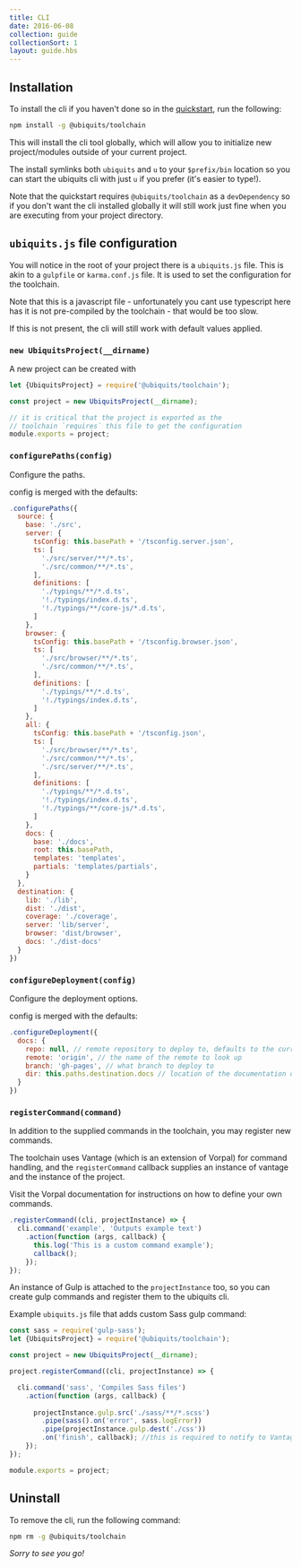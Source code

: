 ```yaml
---
title: CLI
date: 2016-06-08
collection: guide
collectionSort: 1
layout: guide.hbs
---
```


## Installation
To install the cli if you haven't done so in the [quickstart](/guide/quick-start), run the following:

```bash
npm install -g @ubiquits/toolchain
```

This will install the cli tool globally, which will allow you to initialize new project/modules outside of your current project.

The install symlinks both `ubiquits` and `u` to your `$prefix/bin` location so you can start the ubiquits cli with just `u` if you prefer (it's easier to type!).

Note that the quickstart requires `@ubiquits/toolchain` as a `devDependency` so if you don't want the cli installed globally it will still work just fine when you are executing from your project directory.

## `ubiquits.js` file configuration
You will notice in the root of your project there is a `ubiquits.js` file. This is akin to a `gulpfile` or `karma.conf.js` file. It is used to set the configuration for the toolchain.

Note that this is a javascript file - unfortunately you cant use typescript here has it is not pre-compiled by the toolchain - that would be too slow.

If this is not present, the cli will still work with default values applied.

### `new UbiquitsProject(__dirname)`
A new project can be created with
```javascript
let {UbiquitsProject} = require('@ubiquits/toolchain');

const project = new UbiquitsProject(__dirname);

// it is critical that the project is exported as the  
// toolchain `requires` this file to get the configuration
module.exports = project;
```
### `configurePaths(config)`
Configure the paths. 

config is merged with the defaults:
```javascript
.configurePaths({
  source: {
    base: './src',
    server: {
      tsConfig: this.basePath + '/tsconfig.server.json',
      ts: [
        './src/server/**/*.ts',
        './src/common/**/*.ts',
      ],
      definitions: [
        './typings/**/*.d.ts',
        '!./typings/index.d.ts',
        '!./typings/**/core-js/*.d.ts',
      ]
    },
    browser: {
      tsConfig: this.basePath + '/tsconfig.browser.json',
      ts: [
        './src/browser/**/*.ts',
        './src/common/**/*.ts',
      ],
      definitions: [
        './typings/**/*.d.ts',
        '!./typings/index.d.ts',
      ]
    },
    all: {
      tsConfig: this.basePath + '/tsconfig.json',
      ts: [
        './src/browser/**/*.ts',
        './src/common/**/*.ts',
        './src/server/**/*.ts',
      ],
      definitions: [
        './typings/**/*.d.ts',
        '!./typings/index.d.ts',
        '!./typings/**/core-js/*.d.ts',
      ]
    },
    docs: {
      base: './docs',
      root: this.basePath,
      templates: 'templates',
      partials: 'templates/partials',
    }
  },
  destination: {
    lib: './lib',
    dist: './dist',
    coverage: './coverage',
    server: 'lib/server',
    browser: 'dist/browser',
    docs: './dist-docs'
  }
})

```
### `configureDeployment(config)`
Configure the deployment options. 

config is merged with the defaults:
```javascript
.configureDeployment({
  docs: {
    repo: null, // remote repository to deploy to, defaults to the current `config.docs.remote` when set to `null`
    remote: 'origin', // the name of the remote to look up
    branch: 'gh-pages', // what branch to deploy to
    dir: this.paths.destination.docs // location of the documentation output
  }
})

```
### `registerCommand(command)`
In addition to the supplied commands in the toolchain, you may register new commands.
 
The toolchain uses Vantage (which is an extension of Vorpal) for command handling, and the `registerCommand` callback 
 supplies an instance of vantage and the instance of the project.

Visit the Vorpal documentation for instructions on how to define your own commands. 
 
```javascript
.registerCommand((cli, projectInstance) => {
  cli.command('example', 'Outputs example text')
    .action(function (args, callback) {
      this.log('This is a custom command example');
      callback();
    });
});

```
 
An instance of Gulp is attached to the `projectInstance` too, so you can create gulp commands and register them
 to the ubiquits cli.
  
Example `ubiquits.js` file that adds custom Sass gulp command:
```javascript
const sass = require('gulp-sass');
let {UbiquitsProject} = require('@ubiquits/toolchain');

const project = new UbiquitsProject(__dirname);

project.registerCommand((cli, projectInstance) => {

  cli.command('sass', 'Compiles Sass files')
    .action(function (args, callback) {
    
      projectInstance.gulp.src('./sass/**/*.scss')
        .pipe(sass().on('error', sass.logError))
        .pipe(projectInstance.gulp.dest('./css'))
        .on('finish', callback); //this is required to notify to Vantage the command is finished
    });
});

module.exports = project;
```


## Uninstall
To remove the cli, run the following command:
```bash
npm rm -g @ubiquits/toolchain
```

*Sorry to see you go!*
